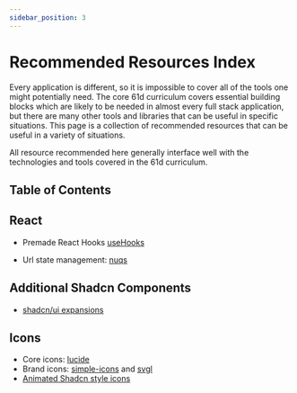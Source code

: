 ```yaml
---
sidebar_position: 3
---
```


# Recommended Resources Index

Every application is different, so it is impossible to cover all of the tools one might potentially need. The core 61d curriculum covers essential building blocks which are likely to be needed in almost every full stack application, but there are many other tools and libraries that can be useful in specific situations. This page is a collection of recommended resources that can be useful in a variety of situations.

All resource recommended here generally interface well with the technologies and tools covered in the 61d curriculum.

## Table of Contents

## React

- Premade React Hooks [useHooks](https://usehooks.com/)

- Url state management: [nuqs](https://nuqs.47ng.com/)

## Additional Shadcn Components

- [shadcn/ui expansions](https://shadcnui-expansions.typeart.cc/)

## Icons

- Core icons: [lucide](https://lucide.dev/)
- Brand icons: [simple-icons](https://simpleicons.org/) and [svgl](https://svgl.app/)
- [Animated Shadcn style icons](https://icons.pqoqubbw.dev/)
